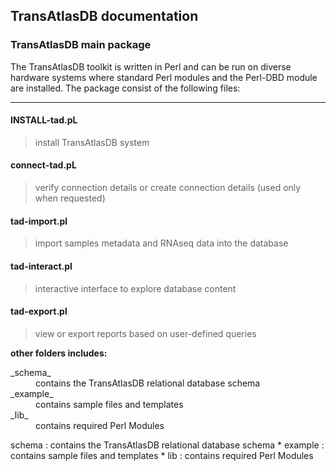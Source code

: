 ## TransAtlasDB documentation

### TransAtlasDB main package

The TransAtlasDB toolkit is written in Perl and can be run on diverse hardware systems where standard Perl modules and the Perl-DBD module are installed. The package consist of the following files:

* * *


#### [](#header-4)INSTALL-tad.pL

> install TransAtlasDB system

#### [](#header-4)connect-tad.pL

> verify connection details or create connection details (used only when requested)

#### [](#header-4)tad-import.pl

> import samples metadata and RNAseq data into the database

#### [](#header-4)tad-interact.pl

> interactive interface to explore database content

#### [](#header-4)tad-export.pl

> view or export reports based on user-defined queries

**other folders includes:**
<dl>
<dt>_schema_</dt>
<dd>contains the TransAtlasDB relational database schema</dd>
<dt>_example_</dt>
<dd>contains sample files and templates</dd>
<dt>_lib_</dt>
<dd>contains required Perl Modules</dd>
</dl>
schema	:	contains the TransAtlasDB relational database schema
* example	:	contains sample files and templates
* lib	:	contains required Perl Modules
